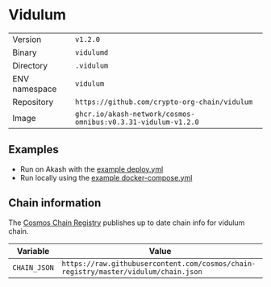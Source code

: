 # Vidulum

| | |
|---|---|
|Version|`v1.2.0`|
|Binary|`vidulumd`|
|Directory|`.vidulum`|
|ENV namespace|`vidulum`|
|Repository|`https://github.com/crypto-org-chain/vidulum`|
|Image|`ghcr.io/akash-network/cosmos-omnibus:v0.3.31-vidulum-v1.2.0`|

## Examples

- Run on Akash with the [example deploy.yml](./deploy.yml)
- Run locally using the [example docker-compose.yml](./docker-compose.yml)

## Chain information

The [Cosmos Chain Registry](https://github.com/cosmos/chain-registry) publishes up to date chain info for vidulum chain.

|Variable|Value|
|---|---|
|`CHAIN_JSON`|`https://raw.githubusercontent.com/cosmos/chain-registry/master/vidulum/chain.json`|
